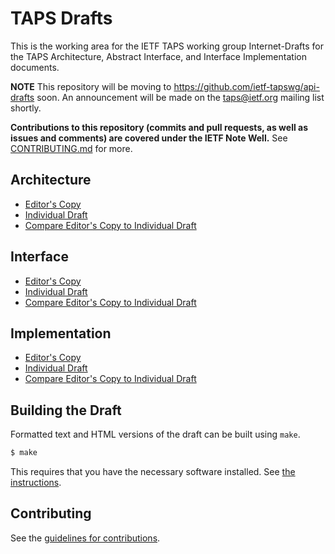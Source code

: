 # TAPS Drafts

This is the working area for the IETF TAPS working group Internet-Drafts for the TAPS Architecture, Abstract Interface, and Interface Implementation documents.

**NOTE** This repository will be moving to https://github.com/ietf-tapswg/api-drafts soon. An announcement will be made on the taps@ietf.org mailing list shortly.

**Contributions to this repository (commits and pull requests, as well as issues and comments) are covered under the IETF Note Well.** See [CONTRIBUTING.md](CONTRIBUTING.md) for more.

## Architecture

* [Editor's Copy](https://ietf-tapswg.github.io/api-drafts/#go.draft-ietf-taps-arch.html)
* [Individual Draft](https://tools.ietf.org/html/draft-ietf-taps-arch)
* [Compare Editor's Copy to Individual Draft](https://ietf-tapswg.github.io/api-drafts/#go.draft-ietf-taps-arch.diff)

## Interface

* [Editor's Copy](https://ietf-tapswg.github.io/api-drafts/#go.draft-ietf-taps-interface.html)
* [Individual Draft](https://tools.ietf.org/html/draft-ietf-taps-interface)
* [Compare Editor's Copy to Individual Draft](https://ietf-tapswg.github.io/api-drafts/#go.draft-ietf-taps-interface.diff)

## Implementation

* [Editor's Copy](https://ietf-tapswg.github.io/api-drafts/#go.draft-ietf-taps-impl.html)
* [Individual Draft](https://tools.ietf.org/html/draft-ietf-taps-impl)
* [Compare Editor's Copy to Individual Draft](https://ietf-tapswg.github.io/api-drafts/#go.draft-ietf-taps-impl.diff)


## Building the Draft

Formatted text and HTML versions of the draft can be built using `make`.

```sh
$ make
```

This requires that you have the necessary software installed.  See
[the instructions](https://github.com/martinthomson/i-d-template/blob/master/doc/SETUP.md).


## Contributing

See the
[guidelines for contributions](https://github.com/taps-api/drafts/blob/master/CONTRIBUTING.md).

